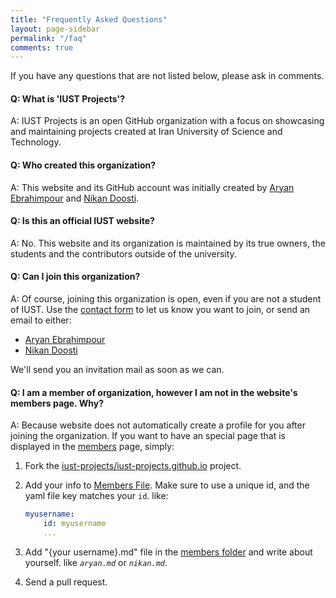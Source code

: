 ```yaml
---
title: "Frequently Asked Questions"
layout: page-sidebar
permalink: "/faq"
comments: true
---
```


<div class="alert alert-success" role="alert">
  If you have any questions that are not listed below, please ask in comments.
</div>

#### Q: What is 'IUST Projects'?

A: IUST Projects is an open GitHub organization with a focus on showcasing and maintaining projects created at Iran University of Science and Technology.

#### Q: Who created this organization?

A: This website and its GitHub account was initially created by [Aryan Ebrahimpour](/member/aryan) and [Nikan Doosti](/member/nikan).

#### Q: Is this an official IUST website?

A: No. This website and its organization is maintained by its true owners, the students and the contributors outside of the university.

#### Q: Can I join this organization?

A: Of course, joining this organization is open, even if you are not a student of IUST. Use the [contact form](http://iust-projects.ir/contact.html) to let us know you want to join, or send an email to either:

- [Aryan Ebrahimpour](mailto:Oxaryan@outlook.com)
- [Nikan Doosti](mailto:nikan.doosti@outlook.com)

We'll send you an invitation mail as soon as we can.

#### Q: I am a member of organization, however I am not in the website's members page. Why?

A: Because website does not automatically create a profile for you after joining the organization. If you want to have an special page
that is displayed in the [members](/members) page, simply:

1. Fork the [iust-projects/iust-projects.github.io](https://github.com/iust-projects/iust-projects.github.io) project.

2. Add your info to [Members File](https://github.com/iust-projects/iust-projects.github.io/blob/master/_data/members.yml). Make sure to use a unique id, and the yaml file key matches your `id`. like:
   ```yaml
   myusername:
       id: myusername
       ...
   ```

3. Add "{your username}.md" file in the [members folder](https://github.com/iust-projects/iust-projects.github.io/tree/master/member) and write about yourself. like *`aryan.md`* or *`nikan.md`*.
   
4. Send a pull request.